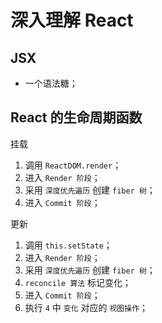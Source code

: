 
# 深入理解 React


## JSX

- 一个语法糖；




## React 的生命周期函数

挂载
1. 调用 `ReactDOM.render`；
2. 进入 `Render 阶段`；
3. 采用 `深度优先遍历` 创建 `fiber 树`；
4. 进入 `Commit 阶段`；


更新
1. 调用 `this.setState`；
2. 进入 `Render 阶段`；
3. 采用 `深度优先遍历` 创建 `fiber 树`；
4. `reconcile 算法` 标记变化；
5. 进入 `Commit 阶段`；
6. 执行 `4` 中 `变化` 对应的 `视图操作`；



